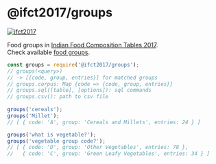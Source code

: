 # @ifct2017/groups

[![ifct2017](http://ninindia.org/images/ifct_2017.png)](https://www.npmjs.com/package/ifct2017)

Food groups in [Indian Food Composition Tables 2017].<br>
Check available [food groups].

```javascript
const groups = require('@ifct2017/groups');
// groups(<query>)
// -> [{code, group, entries}] for matched groups
// groups.corpus: Map {code => {code, group, entries}}
// groups.sql([table], [options]): sql commands
// groups.csv(): path to csv file
 
groups('cereals');
groups('Millet');
// [ { code: 'A', group: 'Cereals and Millets', entries: 24 } ] 

groups('what is vegetable?');
groups('vegetable group code?');
// [ { code: 'D', group: 'Other Vegetables', entries: 78 },
//   { code: 'C', group: 'Green Leafy Vegetables', entries: 34 } ]
```

[Indian Food Composition Tables 2017]: http://ifct2017.com/
[food groups]: https://github.com/ifct2017/groups/blob/master/index.csv
